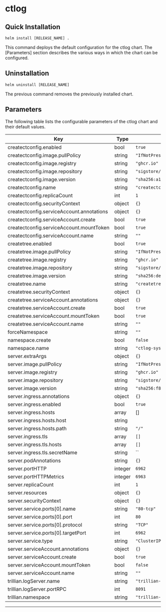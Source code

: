 # ctlog

## Quick Installation

```shell
helm install [RELEASE_NAME] .
```

This command deploys the default configuration for the ctlog chart. The [Parameters] section describes the various ways in which the chart can be configured.

## Uninstallation

```shell
helm uninstall [RELEASE_NAME]
```

The previous command removes the previously installed chart.

## Parameters

The following table lists the configurable parameters of the ctlog chart and their default values.

| Key | Type | Default | Description |
|-----|------|---------|-------------|
| createctconfig.enabled | bool | `true` |  |
| createctconfig.image.pullPolicy | string | `"IfNotPresent"` |  |
| createctconfig.image.registry | string | `"ghcr.io"` |  |
| createctconfig.image.repository | string | `"sigstore/scaffolding/createctconfig"` |  |
| createctconfig.image.version | string | `"sha256:a1a886e10c49a0d6f705e99fd879853c074fb537ec7411ab9f3eb61e0eebfc5e"` |  |
| createctconfig.name | string | `"createctconfig"` |  |
| createctconfig.replicaCount | int | `1` |  |
| createctconfig.securityContext | object | `{}` |  |
| createctconfig.serviceAccount.annotations | object | `{}` |  |
| createctconfig.serviceAccount.create | bool | `true` |  |
| createctconfig.serviceAccount.mountToken | bool | `true` |  |
| createctconfig.serviceAccount.name | string | `""` |  |
| createtree.enabled | bool | `true` |  |
| createtree.image.pullPolicy | string | `"IfNotPresent"` |  |
| createtree.image.registry | string | `"ghcr.io"` |  |
| createtree.image.repository | string | `"sigstore/scaffolding/createtree"` |  |
| createtree.image.version | string | `"sha256:de57091f8b846ad7935b1c70af0a45e55af7fed50508bec30a51f41509ae75f1"` |  |
| createtree.name | string | `"createtree"` |  |
| createtree.securityContext | object | `{}` |  |
| createtree.serviceAccount.annotations | object | `{}` |  |
| createtree.serviceAccount.create | bool | `true` |  |
| createtree.serviceAccount.mountToken | bool | `true` |  |
| createtree.serviceAccount.name | string | `""` |  |
| forceNamespace | string | `""` |  |
| namespace.create | bool | `false` |  |
| namespace.name | string | `"ctlog-system"` |  |
| server.extraArgs | object | `{}` |  |
| server.image.pullPolicy | string | `"IfNotPresent"` |  |
| server.image.registry | string | `"ghcr.io"` |  |
| server.image.repository | string | `"sigstore/scaffolding/ct_server"` |  |
| server.image.version | string | `"sha256:f828f66c731ba104fdb7133c4a65653156c8e8394a47915813a7e90ed954b4a1"` |  |
| server.ingress.annotations | object | `{}` |  |
| server.ingress.enabled | bool | `true` |  |
| server.ingress.hosts | array | [] |  |
| server.ingress.hosts.host | string |  |  |
| server.ingress.hosts.path | string | `"/"` |  |
| server.ingress.tls | array | `[]` |  |
| server.ingress.tls.hosts | array | `[]` |  |
| server.ingress.tls.secretName | string | `` |  |
| server.podAnnotations | string | `{}` |  |
| server.portHTTP | integer | `6962` |  |
| server.portHTTPMetrics | integer | `6963` |  |
| server.replicaCount | int | `1` |  |
| server.resources | object | `{}` |  |
| server.securityContext | object | `{}` |  |
| server.service.ports[0].name | string | `"80-tcp"` |  |
| server.service.ports[0].port | int | `80` |  |
| server.service.ports[0].protocol | string | `"TCP"` |  |
| server.service.ports[0].targetPort | int | `6962` |  |
| server.service.type | string | `"ClusterIP"` |  |
| server.serviceAccount.annotations | object | `{}` |  |
| server.serviceAccount.create | bool | `true` |  |
| server.serviceAccount.mountToken | bool | `false` |  |
| server.serviceAccount.name | string | `""` |  |
| trillian.logServer.name | string | `"trillian-logserver"` |  |
| trillian.logServer.portRPC | int | `8091` |  |
| trillian.namespace | string | `"trillian-system"` |  |

----------------------------------------------
